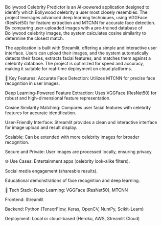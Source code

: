 Bollywood Celebrity Predictor is an AI-powered application designed to identify which Bollywood celebrity a user most closely resembles. The project leverages advanced deep learning techniques, using VGGFace (ResNet50) for feature extraction and MTCNN for accurate face detection. By comparing user-uploaded images with a pre-trained database of Bollywood celebrity images, the system calculates cosine similarity to determine the closest match.

The application is built with Streamlit, offering a simple and interactive user interface. Users can upload their images, and the system automatically detects their faces, extracts facial features, and matches them against a celebrity database. The project is optimized for speed and accuracy, making it suitable for real-time deployment on cloud platforms.

🚀 Key Features:
Accurate Face Detection: Utilizes MTCNN for precise face recognition in user images.

Deep Learning-Powered Feature Extraction: Uses VGGFace (ResNet50) for robust and high-dimensional feature representation.

Cosine Similarity Matching: Compares user facial features with celebrity features for accurate identification.

User-Friendly Interface: Streamlit provides a clean and interactive interface for image upload and result display.

Scalable: Can be extended with more celebrity images for broader recognition.

Secure and Private: User images are processed locally, ensuring privacy.

🌐 Use Cases:
Entertainment apps (celebrity look-alike filters).

Social media engagement (shareable results).

Educational demonstrations of face recognition and deep learning.

🔧 Tech Stack:
Deep Learning: VGGFace (ResNet50), MTCNN

Frontend: Streamlit

Backend: Python (TensorFlow, Keras, OpenCV, NumPy, Scikit-Learn)

Deployment: Local or cloud-based (Heroku, AWS, Streamlit Cloud)

